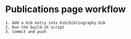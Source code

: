 
# Publications page workflow
    1. Add a bib entry into bib/bibliography.bib 
    2. Run the build.sh script 
    3. Commit and push 

